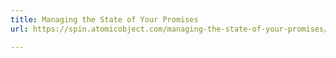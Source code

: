 ```yaml
---
title: Managing the State of Your Promises
url: https://spin.atomicobject.com/managing-the-state-of-your-promises/

---
```

